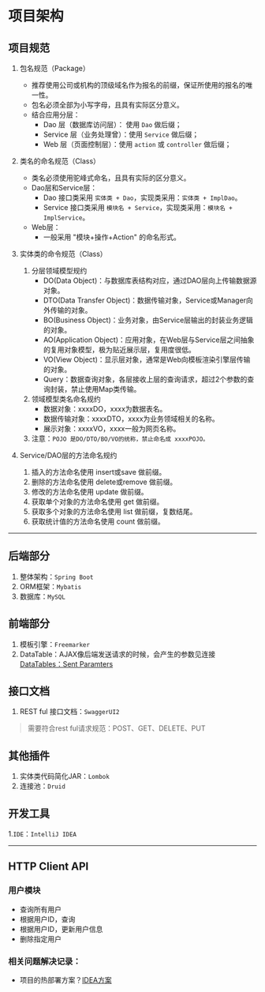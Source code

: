 # 项目架构
## 项目规范
1. 包名规范（Package）
    * 推荐使用公司或机构的顶级域名作为报名的前缀，保证所使用的报名的唯一性。
    * 包名必须全部为小写字母，且具有实际区分意义。
    * 结合应用分层：
        - Dao 层（数据库访问层）： 使用 `Dao` 做后缀；
        - Service 层（业务处理曾）：使用 `Service` 做后缀；
        - Web 层（页面控制层）：使用 `action` 或 `controller` 做后缀；
                    
2. 类名的命名规范（Class）
    * 类名必须使用驼峰式命名，且具有实际的区分意义。
    * Dao层和Service层：
        - Dao 接口类采用 `实体类 + Dao`，实现类采用：`实体类 + ImplDao`。
        - Service 接口类采用 `模块名 + Service`，实现类采用：`模块名 + ImplService`。 
    * Web层：
        - 一般采用 "模块+操作+Action" 的命名形式。
        
3. 实体类的命令规范（Class）
    1. 分层领域模型规约
        - DO(Data Object)：与数据库表结构对应，通过DAO层向上传输数据源对象。
        - DTO(Data Transfer Object)：数据传输对象，Service或Manager向外传输的对象。
        - BO(Business Object)：业务对象，由Service层输出的封装业务逻辑的对象。
        - AO(Application Object)：应用对象，在Web层与Service层之间抽象的复用对象模型，极为贴近展示层，复用度很低。
        - VO(View Object)：显示层对象，通常是Web向模板渲染引擎层传输的对象。
        - Query：数据查询对象，各层接收上层的查询请求，超过2个参数的查询封装，禁止使用Map类传输。
    2. 领域模型类名命名规约
        - 数据对象：xxxxDO，xxxx为数据表名。
        - 数据传输对象：xxxxDTO，xxxx为业务领域相关的名称。
        - 展示对象：xxxxVO，xxxx一般为网页名称。
    3. 注意：`POJO 是DO/DTO/BO/VO的统称，禁止命名成 xxxxPOJO。`
4. Service/DAO层的方法命名规约
    1. 插入的方法命名使用 insert或save 做前缀。
    2. 删除的方法命名使用 delete或remove 做前缀。
    3. 修改的方法命名使用 update 做前缀。
    4. 获取单个对象的方法命名使用 get 做前缀。
    5. 获取多个对象的方法命名使用 list 做前缀，复数结尾。
    6. 获取统计值的方法命名使用 count 做前缀。
<hr>

## 后端部分
1. 整体架构：`Spring Boot`
2. ORM框架：`Mybatis`
3. 数据库：`MySQL`
## 前端部分
1. 模板引擎：`Freemarker`
2. DataTable：AJAX像后端发送请求的时候，会产生的参数见连接[DataTables：Sent Paramters](https://datatables.net/manual/server-side)
## 接口文档
1. REST ful 接口文档：`SwaggerUI2`
> 需要符合rest ful请求规范：POST、GET、DELETE、PUT
## 其他插件
1. 实体类代码简化JAR：`Lombok`
2. 连接池：`Druid`
## 开发工具
1.`IDE`：`IntelliJ IDEA`

<hr>

## HTTP Client API
### 用户模块
- 查询所有用户
- 根据用户ID，查询
- 根据用户ID，更新用户信息
- 删除指定用户


### 相关问题解决记录：
- 项目的热部署方案？[IDEA方案](https://blog.csdn.net/qq_16148137/article/details/99694566)